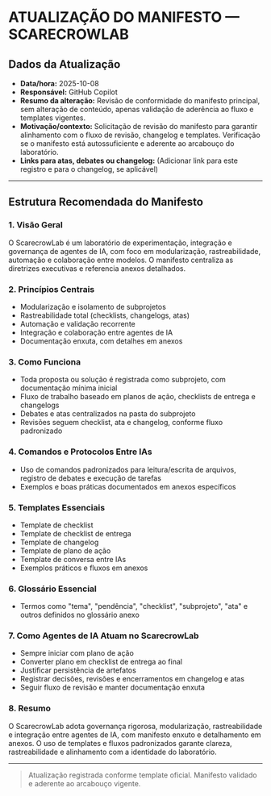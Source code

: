 # ATUALIZAÇÃO DO MANIFESTO — SCARECROWLAB

## Dados da Atualização
- **Data/hora:** 2025-10-08
- **Responsável:** GitHub Copilot
- **Resumo da alteração:** Revisão de conformidade do manifesto principal, sem alteração de conteúdo, apenas validação de aderência ao fluxo e templates vigentes.
- **Motivação/contexto:** Solicitação de revisão do manifesto para garantir alinhamento com o fluxo de revisão, changelog e templates. Verificação se o manifesto está autossuficiente e aderente ao arcabouço do laboratório.
- **Links para atas, debates ou changelog:** (Adicionar link para este registro e para o changelog, se aplicável)

---

## Estrutura Recomendada do Manifesto

### 1. Visão Geral
O ScarecrowLab é um laboratório de experimentação, integração e governança de agentes de IA, com foco em modularização, rastreabilidade, automação e colaboração entre modelos. O manifesto centraliza as diretrizes executivas e referencia anexos detalhados.

### 2. Princípios Centrais
- Modularização e isolamento de subprojetos
- Rastreabilidade total (checklists, changelogs, atas)
- Automação e validação recorrente
- Integração e colaboração entre agentes de IA
- Documentação enxuta, com detalhes em anexos

### 3. Como Funciona
- Toda proposta ou solução é registrada como subprojeto, com documentação mínima inicial
- Fluxo de trabalho baseado em planos de ação, checklists de entrega e changelogs
- Debates e atas centralizados na pasta do subprojeto
- Revisões seguem checklist, ata e changelog, conforme fluxo padronizado

### 4. Comandos e Protocolos Entre IAs
- Uso de comandos padronizados para leitura/escrita de arquivos, registro de debates e execução de tarefas
- Exemplos e boas práticas documentados em anexos específicos

### 5. Templates Essenciais
- Template de checklist
- Template de checklist de entrega
- Template de changelog
- Template de plano de ação
- Template de conversa entre IAs
- Exemplos práticos e fluxos em anexos

### 6. Glossário Essencial
- Termos como "tema", "pendência", "checklist", "subprojeto", "ata" e outros definidos no glossário anexo

### 7. Como Agentes de IA Atuam no ScarecrowLab
- Sempre iniciar com plano de ação
- Converter plano em checklist de entrega ao final
- Justificar persistência de artefatos
- Registrar decisões, revisões e encerramentos em changelog e atas
- Seguir fluxo de revisão e manter documentação enxuta

### 8. Resumo
O ScarecrowLab adota governança rigorosa, modularização, rastreabilidade e integração entre agentes de IA, com manifesto enxuto e detalhamento em anexos. O uso de templates e fluxos padronizados garante clareza, rastreabilidade e alinhamento com a identidade do laboratório.

---

> Atualização registrada conforme template oficial. Manifesto validado e aderente ao arcabouço vigente.
